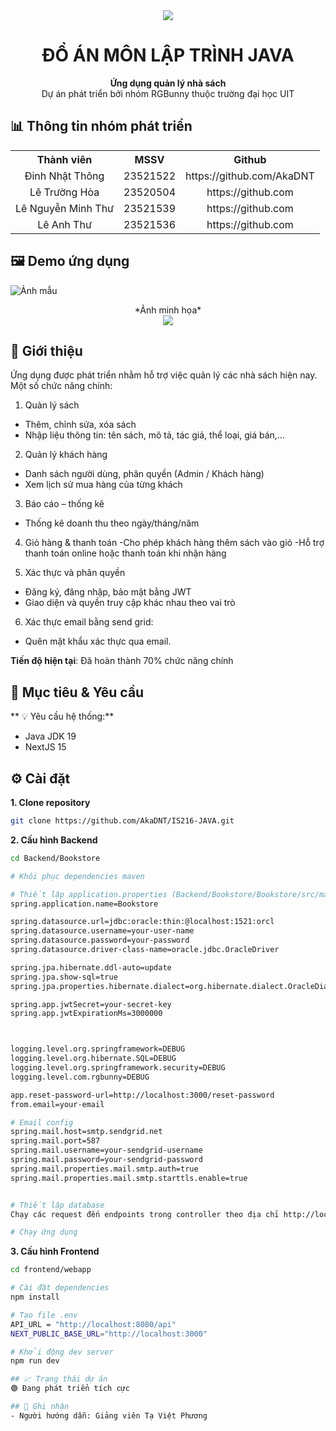 <div align="center"><img src="https://encrypted-tbn0.gstatic.com/images?q=tbn:ANd9GcRhQegTkkOzk4HM8bhNZwV5PprBTmhPrj5org&s"></div>
<h1 align="center">ĐỒ ÁN MÔN LẬP TRÌNH JAVA</h1>
<p align="center"><strong>Ứng dụng quản lý nhà sách</strong>
<br>Dự án phát triển bởi nhóm RGBunny thuộc trường đại học UIT</p>

## 📊 Thông tin nhóm phát triển

<div align="center">
  <table>
    <tr>
      <th align="center">Thành viên</th>
      <th align="center">MSSV</th>
      <th align="center">Github</th>
    </tr>
    <tr>
      <td align="center">Đinh Nhật Thông</td>
      <td align="center">23521522</td>
      <td align="center">https://github.com/AkaDNT</td>
    </tr>
    <tr>
      <td align="center">Lê Trường Hòa</td>
      <td align="center">23520504</td>
      <td align="center">https://github.com</td>
    </tr>
    <tr>
      <td align="center">Lê Nguyễn Minh Thư</td>
      <td align="center">23521539</td>
      <td align="center">https://github.com</td>
    </tr>
    <tr>
      <td align="center">Lê Anh Thư</td>
      <td align="center">23521536</td>
      <td align="center">https://github.com</td>
    </tr>
  </table>
</div>

## 🖼 Demo ứng dụng
![Ảnh mẫu](https://insidebitcoins.com/wp-content/uploads/2024/07/GTD1UkJaoAAVAUC.jpeg)
<div align="center">*Ảnh minh họa*</div>

<div align="center"><img src="demo.gif"></img></div>

## 📌 Giới thiệu
Ứng dụng được phát triển nhằm hỗ trợ việc quản lý các nhà sách hiện nay. Một số chức năng chính:
1. Quản lý sách
- Thêm, chỉnh sửa, xóa sách
- Nhập liệu thông tin: tên sách, mô tả, tác giả, thể loại, giá bán,…

2. Quản lý khách hàng
- Danh sách người dùng, phân quyền (Admin / Khách hàng)
- Xem lịch sử mua hàng của từng khách

3. Báo cáo – thống kê
- Thống kê doanh thu theo ngày/tháng/năm

4. Giỏ hàng & thanh toán
-Cho phép khách hàng thêm sách vào giỏ
-Hỗ trợ thanh toán online hoặc thanh toán khi nhận hàng

5. Xác thực và phân quyền
- Đăng ký, đăng nhập, bảo mật bằng JWT
- Giao diện và quyền truy cập khác nhau theo vai trò

6. Xác thực email bằng send grid:
- Quên mật khẩu xác thực qua email.

**Tiến độ hiện tại**: Đã hoàn thành 70% chức năng chính

## 🎯 Mục tiêu & Yêu cầu

** 💡 Yêu cầu hệ thống:**
- Java JDK 19
- NextJS 15

## ⚙ Cài đặt
**1. Clone repository**
```bash
git clone https://github.com/AkaDNT/IS216-JAVA.git
```
**2. Cấu hình Backend**
```bash
cd Backend/Bookstore

# Khôi phục dependencies maven

# Thiết lập application.properties (Backend/Bookstore/Bookstore/src/main/resources/application.properties)
spring.application.name=Bookstore

spring.datasource.url=jdbc:oracle:thin:@localhost:1521:orcl
spring.datasource.username=your-user-name
spring.datasource.password=your-password
spring.datasource.driver-class-name=oracle.jdbc.OracleDriver

spring.jpa.hibernate.ddl-auto=update
spring.jpa.show-sql=true
spring.jpa.properties.hibernate.dialect=org.hibernate.dialect.OracleDialect

spring.app.jwtSecret=your-secret-key
spring.app.jwtExpirationMs=3000000



logging.level.org.springframework=DEBUG
logging.level.org.hibernate.SQL=DEBUG
logging.level.org.springframework.security=DEBUG
logging.level.com.rgbunny=DEBUG

app.reset-password-url=http://localhost:3000/reset-password
from.email=your-email

# Email config
spring.mail.host=smtp.sendgrid.net
spring.mail.port=587
spring.mail.username=your-sendgrid-username
spring.mail.password=your-sendgrid-password
spring.mail.properties.mail.smtp.auth=true
spring.mail.properties.mail.smtp.starttls.enable=true


# Thiết lập database
Chạy các request đến endpoints trong controller theo địa chỉ http://localhost:8080/api/* hoặc tạo data bằng SQL server 

# Chạy ứng dụng
```
**3. Cấu hình Frontend**
```bash
cd frontend/webapp

# Cài đặt dependencies
npm install

# Tạo file .env
API_URL = "http://localhost:8080/api"
NEXT_PUBLIC_BASE_URL="http://localhost:3000"

# Khởi động dev server
npm run dev

## 📈 Trạng thái dự án
🟢 Đang phát triển tích cực  

## 🙏 Ghi nhận
- Người hướng dẫn: Giảng viên Tạ Việt Phương
